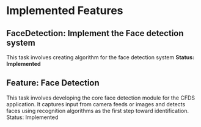 # Implemented Features
## FaceDetection: Implement the Face detection system
This task involves creating algorithm for the face detection system
**Status: Implemented**

## Feature: Face Detection
This task involves developing the core face detection module for the CFDS application. It captures input from camera feeds or images and detects faces using recognition algorithms as the first step toward identification.
Status: Implemented

